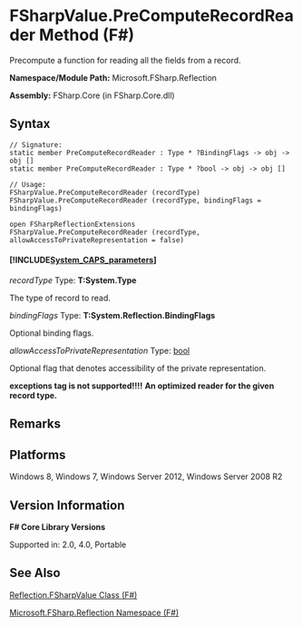 # FSharpValue.PreComputeRecordReader Method (F#)

Precompute a function for reading all the fields from a record.

**Namespace/Module Path:** Microsoft.FSharp.Reflection

**Assembly:** FSharp.Core (in FSharp.Core.dll)


## Syntax

```
// Signature:
static member PreComputeRecordReader : Type * ?BindingFlags -> obj -> obj []
static member PreComputeRecordReader : Type * ?bool -> obj -> obj []

// Usage:
FSharpValue.PreComputeRecordReader (recordType)
FSharpValue.PreComputeRecordReader (recordType, bindingFlags = bindingFlags)

open FSharpReflectionExtensions
FSharpValue.PreComputeRecordReader (recordType, allowAccessToPrivateRepresentation = false)
```

#### [!INCLUDE[System_CAPS_parameters](//System/Token/System_CAPS_parameters_md.md)]
*recordType*
Type: **T:System.Type**


The type of record to read.


*bindingFlags*
Type: **T:System.Reflection.BindingFlags**


Optional binding flags.


*allowAccessToPrivateRepresentation*
Type: [bool](http://msdn.microsoft.com/en-us/library/89c0cf9c-49ce-4207-a3be-555851a67dd5)


Optional flag that denotes accessibility of the private representation.



**exceptions tag is not supported!!!!**
**An optimized reader for the given record type.**
## Remarks

## Platforms
Windows 8, Windows 7, Windows Server 2012, Windows Server 2008 R2


## Version Information
**F# Core Library Versions**

Supported in: 2.0, 4.0, Portable




## See Also
[Reflection.FSharpValue Class &#40;F&#35;&#41;](Reflection.FSharpValue+Class+%28FSharp%29.md)

[Microsoft.FSharp.Reflection Namespace &#40;F&#35;&#41;](Microsoft.FSharp.Reflection+Namespace+%28FSharp%29.md)

